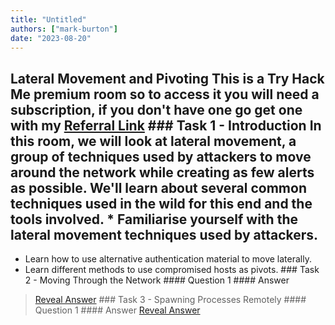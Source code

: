 ```yaml
---
title: "Untitled"
authors: ["mark-burton"]
date: "2023-08-20"
---
```


## Lateral Movement and Pivoting  This is a Try Hack Me premium room so to access it you will need a subscription, if you don't have one go get one with my [Referral Link](https:/tryhackme.comsignup?referrer=638ca30a6675850049e4858e)  ### Task 1 - Introduction  In this room, we will look at lateral movement, a group of techniques used by attackers to move around the network while creating as few alerts as possible. We'll learn about several common techniques used in the wild for this end and the tools involved.  * Familiarise yourself with the lateral movement techniques used by attackers.
* Learn how to use alternative authentication material to move laterally.
* Learn different methods to use compromised hosts as pivots.  ### Task 2 - Moving Through the Network  #### Question 1  #### Answer
> [Reveal Answer](#) ### Task 3 - Spawning Processes Remotely  #### Question 1  #### Answer
> [Reveal Answer](#) 